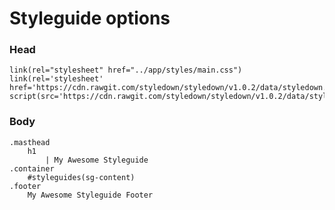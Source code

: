 # Styleguide options

### Head

    link(rel="stylesheet" href="../app/styles/main.css")
    link(rel='stylesheet' href='https://cdn.rawgit.com/styledown/styledown/v1.0.2/data/styledown.css')
    script(src='https://cdn.rawgit.com/styledown/styledown/v1.0.2/data/styledown.js')

### Body
    .masthead
        h1 
            | My Awesome Styleguide
    .container
        #styleguides(sg-content)
    .footer
        My Awesome Styleguide Footer